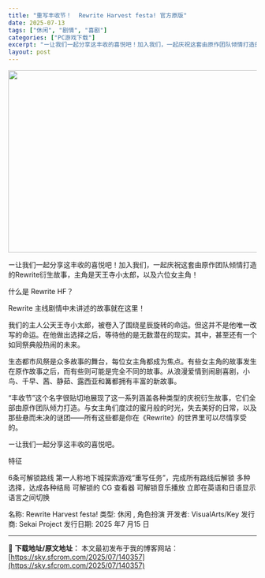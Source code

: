 ```yaml
---
title: "重写丰收节！  Rewrite Harvest festa! 官方原版"
date: 2025-07-13
tags: ["休闲", "剧情", "喜剧"]
categories: ["PC游戏下载"]
excerpt: "ー让我们一起分享这丰收的喜悦吧！加入我们，一起庆祝这套由原作团队倾情打造的Rewrite衍生故事，主角是天王寺小太郎，以及六位女主角！ 什么是 Rewrite HF？ Rewrite 主线剧情中未讲述的故事就在这里！ 我们的主人公天王寺小太郎，被卷入了围绕星辰旋转的命运。但这并不是他唯一改写的命运。&hellip;"
layout: post
---
```


<img class="aligncenter size-full wp-image-140358" src="https://sky.sfcrom.com/wp-content/uploads/2025/07/2025071303554975.webp" alt="" width="660" height="370" />

ー让我们一起分享这丰收的喜悦吧！加入我们，一起庆祝这套由原作团队倾情打造的Rewrite衍生故事，主角是天王寺小太郎，以及六位女主角！

什么是 Rewrite HF？

Rewrite 主线剧情中未讲述的故事就在这里！

我们的主人公天王寺小太郎，被卷入了围绕星辰旋转的命运。但这并不是他唯一改写的命运。在他做出选择之后，等待他的是无数潜在的现实。其中，甚至还有一个如同祭典般热闹的未来。

生态都市风祭是众多故事的舞台，每位女主角都成为焦点。有些女主角的故事发生在原作故事之后，而有些则可能是完全不同的故事。从浪漫爱情到闹剧喜剧，小鸟、千早、茜、静茹、露西亚和篝都拥有丰富的新故事。

“丰收节”这个名字很贴切地展现了这一系列涵盖各种类型的庆祝衍生故事，它们全部由原作团队倾力打造。与女主角们度过的蜜月般的时光，失去美好的日常，以及那些悬而未决的谜团——所有这些都是你在《Rewrite》的世界里可以尽情享受的。

ー让我们一起分享这丰收的喜悦吧。

特征

6条可解锁路线
第一人称地下城探索游戏“重写任务”，完成所有路线后解锁
多种选择，达成各种结局
可解锁的 CG 查看器
可解锁音乐播放
立即在英语和日语显示语言之间切换

名称: Rewrite Harvest festa!
类型: 休闲 , 角色扮演
开发者: VisualArts/Key
发行商: Sekai Project
发行日期: 2025 年7 月15 日

---
📖 **下载地址/原文地址：** 本文最初发布于我的博客网站：[https://sky.sfcrom.com/2025/07/140357](https://sky.sfcrom.com/2025/07/140357)

